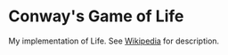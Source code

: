 # Conway's Game of Life
My implementation of Life. See  [Wikipedia](https://en.wikipedia.org/wiki/Conway%27s_Game_of_Life) for description.
